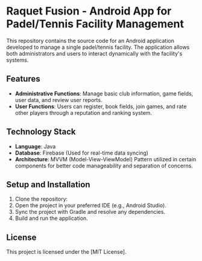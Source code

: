 # Raquet Fusion - Android App for Padel/Tennis Facility Management

This repository contains the source code for an Android application developed to manage a single padel/tennis facility. The application allows both administrators and users to interact dynamically with the facility's systems.

## Features

- **Administrative Functions**: Manage basic club information, game fields, user data, and review user reports.
- **User Functions**: Users can register, book fields, join games, and rate other players through a reputation and ranking system.

## Technology Stack

- **Language**: Java
- **Database**: Firebase (Used for real-time data syncing)
- **Architecture**: MVVM (Model-View-ViewModel) Pattern utilized in certain components for better code manageability and separation of concerns.

## Setup and Installation

1. Clone the repository:
2. Open the project in your preferred IDE (e.g., Android Studio).
3. Sync the project with Gradle and resolve any dependencies.
4. Build and run the application.

## License

This project is licensed under the [MIT License].
